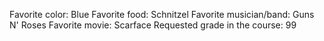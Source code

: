Favorite color: Blue
Favorite food: Schnitzel
Favorite musician/band: Guns N' Roses
Favorite movie: Scarface
Requested grade in the course: 99
